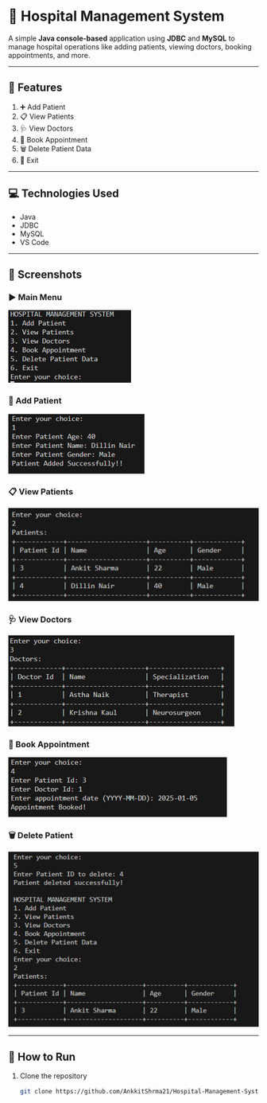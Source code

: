 # 🏥 Hospital Management System

A simple **Java console-based** application using **JDBC** and **MySQL** to manage hospital operations like adding patients, viewing doctors, booking appointments, and more.

---

## 🔧 Features

1. ➕ Add Patient  
2. 📋 View Patients  
3. 🩺 View Doctors  
4. 📅 Book Appointment  
5. 🗑️ Delete Patient Data  
6. 🚪 Exit  

---

## 💻 Technologies Used

- Java
- JDBC
- MySQL
- VS Code

---

## 📸 Screenshots

### ▶️ Main Menu
![Main Menu](ScreenShots/0.png)

### 🧑 Add Patient
![Add Patient](ScreenShots/1.png)

### 📋 View Patients
![View Patient](ScreenShots/2.png)

### 🩺 View Doctors
![View Doctors](ScreenShots/3.png)

### 📅 Book Appointment
![Book Appointment](ScreenShots/4.png)

### 🗑️ Delete Patient
![Delete Patient](ScreenShots/5.png)

---

## 🏁 How to Run

1. Clone the repository  
   ```bash
   git clone https://github.com/AnkkitShrma21/Hospital-Management-System.git
